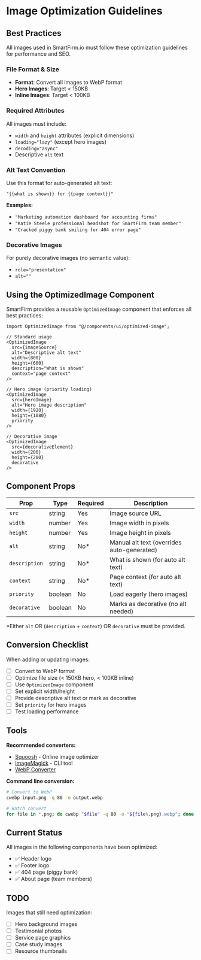# Image Optimization Guidelines

## Best Practices

All images used in SmartFirm.io must follow these optimization guidelines for performance and SEO.

### File Format & Size
- **Format**: Convert all images to WebP format
- **Hero Images**: Target < 150KB
- **Inline Images**: Target < 100KB

### Required Attributes
All images must include:
- `width` and `height` attributes (explicit dimensions)
- `loading="lazy"` (except hero images)
- `decoding="async"`
- Descriptive `alt` text

### Alt Text Convention
Use this format for auto-generated alt text:
```
"{{what is shown}} for {{page context}}"
```

**Examples:**
- `"Marketing automation dashboard for accounting firms"`
- `"Katie Steele professional headshot for SmartFirm team member"`
- `"Cracked piggy bank smiling for 404 error page"`

### Decorative Images
For purely decorative images (no semantic value):
- `role="presentation"`
- `alt=""`

## Using the OptimizedImage Component

SmartFirm provides a reusable `OptimizedImage` component that enforces all best practices:

```tsx
import OptimizedImage from "@/components/ui/optimized-image";

// Standard usage
<OptimizedImage 
  src={imageSource} 
  alt="Descriptive alt text"
  width={800}
  height={600}
  description="What is shown"
  context="page context"
/>

// Hero image (priority loading)
<OptimizedImage 
  src={heroImage} 
  alt="Hero image description"
  width={1920}
  height={1080}
  priority
/>

// Decorative image
<OptimizedImage 
  src={decorativeElement} 
  width={200}
  height={200}
  decorative
/>
```

## Component Props

| Prop | Type | Required | Description |
|------|------|----------|-------------|
| `src` | string | Yes | Image source URL |
| `width` | number | Yes | Image width in pixels |
| `height` | number | Yes | Image height in pixels |
| `alt` | string | No* | Manual alt text (overrides auto-generated) |
| `description` | string | No* | What is shown (for auto alt text) |
| `context` | string | No* | Page context (for auto alt text) |
| `priority` | boolean | No | Load eagerly (hero images) |
| `decorative` | boolean | No | Marks as decorative (no alt needed) |

\*Either `alt` OR (`description` + `context`) OR `decorative` must be provided.

## Conversion Checklist

When adding or updating images:

- [ ] Convert to WebP format
- [ ] Optimize file size (< 150KB hero, < 100KB inline)
- [ ] Use `OptimizedImage` component
- [ ] Set explicit width/height
- [ ] Provide descriptive alt text or mark as decorative
- [ ] Set `priority` for hero images
- [ ] Test loading performance

## Tools

**Recommended converters:**
- [Squoosh](https://squoosh.app/) - Online image optimizer
- [ImageMagick](https://imagemagick.org/) - CLI tool
- [WebP Converter](https://developers.google.com/speed/webp)

**Command line conversion:**
```bash
# Convert to WebP
cwebp input.png -q 80 -o output.webp

# Batch convert
for file in *.png; do cwebp "$file" -q 80 -o "${file%.png}.webp"; done
```

## Current Status

All images in the following components have been optimized:
- ✅ Header logo
- ✅ Footer logo  
- ✅ 404 page (piggy bank)
- ✅ About page (team members)

## TODO

Images that still need optimization:
- [ ] Hero background images
- [ ] Testimonial photos
- [ ] Service page graphics
- [ ] Case study images
- [ ] Resource thumbnails

